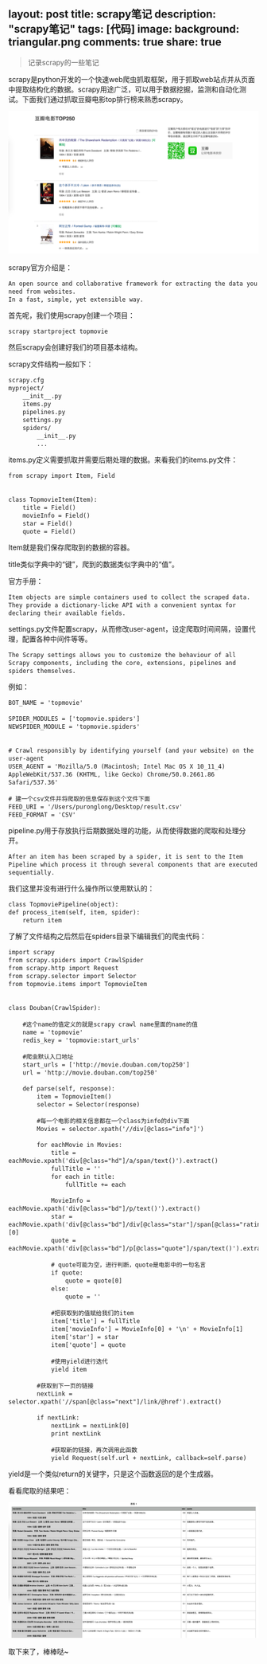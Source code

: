 layout: post
title: scrapy笔记
description: "scrapy笔记"
tags: [代码]
image:
background: triangular.png
comments: true
share: true
---

> 记录scrapy的一些笔记

scrapy是python开发的一个快速web爬虫抓取框架，用于抓取web站点并从页面中提取结构化的数据。scrapy用途广泛，可以用于数据挖掘，监测和自动化测试。下面我们通过抓取豆瓣电影top排行榜来熟悉scrapy。

![img](./images/article/2016-5-8/2.png)

scrapy官方介绍是：

	An open source and collaborative framework for extracting the data you need from websites.
	In a fast, simple, yet extensible way.

首先呢，我们使用scrapy创建一个项目：

	scrapy startproject topmovie

然后scrapy会创建好我们的项目基本结构。

scrapy文件结构一般如下：

	scrapy.cfg
	myproject/
	    __init__.py
	    items.py
	    pipelines.py
	    settings.py
	    spiders/
	        __init__.py
	        ...

items.py定义需要抓取并需要后期处理的数据。来看我们的items.py文件：

	from scrapy import Item, Field


	class TopmovieItem(Item):
	    title = Field()
	    movieInfo = Field()
	    star = Field()
	    quote = Field()

Item就是我们保存爬取到的数据的容器。

title类似字典中的“键”，爬到的数据类似字典中的“值”。

官方手册：

	Item objects are simple containers used to collect the scraped data. They provide a dictionary-licke API with a convenient syntax for declaring their available fields.

settings.py文件配置scrapy，从而修改user-agent，设定爬取时间间隔，设置代理，配置各种中间件等等。

	The Scrapy settings allows you to customize the behaviour of all Scrapy components, including the core, extensions, pipelines and spiders themselves.

例如：

	BOT_NAME = 'topmovie'

	SPIDER_MODULES = ['topmovie.spiders']
	NEWSPIDER_MODULE = 'topmovie.spiders'


	# Crawl responsibly by identifying yourself (and your website) on the user-agent
	USER_AGENT = 'Mozilla/5.0 (Macintosh; Intel Mac OS X 10_11_4) AppleWebKit/537.36 (KHTML, like Gecko) Chrome/50.0.2661.86 Safari/537.36'

	# 建一个csv文件并将爬取的信息保存到这个文件下面
	FEED_URI = '/Users/puronglong/Desktop/result.csv'
	FEED_FORMAT = 'CSV'

pipeline.py用于存放执行后期数据处理的功能，从而使得数据的爬取和处理分开。

	After an item has been scraped by a spider, it is sent to the Item Pipeline which process it through several components that are executed sequentially.

我们这里并没有进行什么操作所以使用默认的：

	class TopmoviePipeline(object):
    def process_item(self, item, spider):
        return item

了解了文件结构之后然后在spiders目录下编辑我们的爬虫代码：

	import scrapy
	from scrapy.spiders import CrawlSpider
	from scrapy.http import Request
	from scrapy.selector import Selector
	from topmovie.items import TopmovieItem


	class Douban(CrawlSpider):

	    #这个name的值定义的就是scrapy crawl name里面的name的值
	    name = 'topmovie'
	    redis_key = 'topmovie:start_urls'

	    #爬虫默认入口地址
	    start_urls = ['http://movie.douban.com/top250']
	    url = 'http://movie.douban.com/top250'

	    def parse(self, response):
	        item = TopmovieItem()
	        selector = Selector(response)

	        #每一个电影的相关信息都在一个class为info的div下面
	        Movies = selector.xpath('//div[@class="info"]')

	        for eachMovie in Movies:
	            title = eachMovie.xpath('div[@class="hd"]/a/span/text()').extract()
	            fullTitle = ''
	            for each in title:
	                fullTitle += each

	            MovieInfo = eachMovie.xpath('div[@class="bd"]/p/text()').extract()
	            star = eachMovie.xpath('div[@class="bd"]/div[@class="star"]/span[@class="rating_num"]/text()').extract()[0]
	            quote = eachMovie.xpath('div[@class="bd"]/p[@class="quote"]/span/text()').extract()

	            # quote可能为空，进行判断，quote是电影中的一句名言
	            if quote:
	                quote = quote[0]
	            else:
	                quote = ''

				#把获取到的值赋给我们的item
	            item['title'] = fullTitle
	            item['movieInfo'] = MovieInfo[0] + '\n' + MovieInfo[1]
	            item['star'] = star
	            item['quote'] = quote

	            #使用yield进行迭代
	            yield item

			#获取到下一页的链接
	        nextLink = selector.xpath('//span[@class="next"]/link/@href').extract()

	        if nextLink:
	            nextLink = nextLink[0]
	            print nextLink

	            #获取新的链接，再次调用此函数
	            yield Request(self.url + nextLink, callback=self.parse)


yield是一个类似return的关键字，只是这个函数返回的是个生成器。

看看爬取的结果吧：

![img](./images/article/2016-5-8/1.png)

取下来了，棒棒哒~